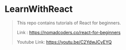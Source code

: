 # LearnWithReact
> This repo contains tutorials of React for beginners.
>
> Link : https://nomadcoders.co/react-for-beginners
> 
> Youtube Link: https://youtu.be/C2YdwJCyEYQ

